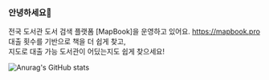 ### 안녕하세요👋

전국 도서관 도서 검색 플랫폼 [MapBook]을 운영하고 있어요. https://mapbook.pro <br>
대출 횟수를 기반으로 책을 더 쉽게 찾고, <br>
지도로 대출 가능 도서관이 어딨는지도 쉽게 찾으세요!


![Anurag's GitHub stats](https://github-readme-stats.vercel.app/api?username=InjunJo&show_icons=true&theme=cobalt)  

<!--
**InjunJo/InjunJo** is a ✨ _special_ ✨ repository because its `README.md` (this file) appears on your GitHub profile.

Here are some ideas to get you started:

 

- 🔭 I’m currently working on ...
- 🌱 I’m currently learning ...
- 👯 I’m looking to collaborate on ...
- 🤔 I’m looking for help with ...
- 💬 Ask me about ...
- 📫 How to reach me: ...
- 😄 Pronouns: ...
- ⚡ Fun fact: ...
-->

